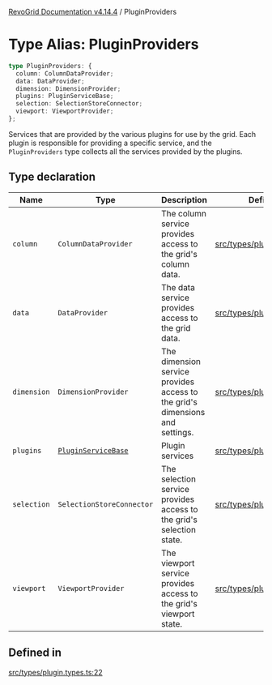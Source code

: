 [RevoGrid Documentation v4.14.4](README.md) / PluginProviders

# Type Alias: PluginProviders

```ts
type PluginProviders: {
  column: ColumnDataProvider;
  data: DataProvider;
  dimension: DimensionProvider;
  plugins: PluginServiceBase;
  selection: SelectionStoreConnector;
  viewport: ViewportProvider;
};
```

Services that are provided by the various plugins for use by the grid. Each plugin
is responsible for providing a specific service, and the `PluginProviders` type collects all the services provided
by the plugins.

## Type declaration

| Name | Type | Description | Defined in |
| ------ | ------ | ------ | ------ |
| `column` | `ColumnDataProvider` | The column service provides access to the grid's column data. | [src/types/plugin.types.ts:38](https://github.com/revolist/revogrid/blob/a32d3a869ff2d770043cd2738815e885c8f5d1a9/src/types/plugin.types.ts#L38) |
| `data` | `DataProvider` | The data service provides access to the grid data. | [src/types/plugin.types.ts:26](https://github.com/revolist/revogrid/blob/a32d3a869ff2d770043cd2738815e885c8f5d1a9/src/types/plugin.types.ts#L26) |
| `dimension` | `DimensionProvider` | The dimension service provides access to the grid's dimensions and settings. | [src/types/plugin.types.ts:30](https://github.com/revolist/revogrid/blob/a32d3a869ff2d770043cd2738815e885c8f5d1a9/src/types/plugin.types.ts#L30) |
| `plugins` | [`PluginServiceBase`](Interface.PluginServiceBase.md) | Plugin services | [src/types/plugin.types.ts:48](https://github.com/revolist/revogrid/blob/a32d3a869ff2d770043cd2738815e885c8f5d1a9/src/types/plugin.types.ts#L48) |
| `selection` | `SelectionStoreConnector` | The selection service provides access to the grid's selection state. | [src/types/plugin.types.ts:34](https://github.com/revolist/revogrid/blob/a32d3a869ff2d770043cd2738815e885c8f5d1a9/src/types/plugin.types.ts#L34) |
| `viewport` | `ViewportProvider` | The viewport service provides access to the grid's viewport state. | [src/types/plugin.types.ts:42](https://github.com/revolist/revogrid/blob/a32d3a869ff2d770043cd2738815e885c8f5d1a9/src/types/plugin.types.ts#L42) |

## Defined in

[src/types/plugin.types.ts:22](https://github.com/revolist/revogrid/blob/a32d3a869ff2d770043cd2738815e885c8f5d1a9/src/types/plugin.types.ts#L22)
